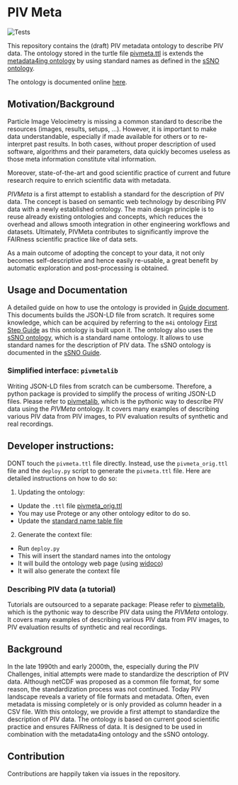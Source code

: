 # PIV Meta

![Tests](https://github.com/matthiasprobst/pivmeta/actions/workflows/tests.yml/badge.svg)

This repository contains the (draft) PIV metadata ontology to describe PIV data. The ontology stored in the turtle file
[pivmeta.ttl](pivmeta.ttl) is extends the [metadata4ing ontology](http://w3id.org/nfdi4ing/metadata4ing/) by using
standard names as defined in the [sSNO ontology](https://matthiasprobst.github.io/ssno/).

The ontology is documented online [here](https://matthiasprobst.github.io/pivmeta/).

## Motivation/Background

Particle Image Velocimetry is missing a common standard to describe the resources (images, results, setups, ...).
However, it is important to make data understandable, especially if made available for others or to re-interpret
past results. In both cases, without proper description of used software, algorithms and their parameters, data quickly
becomes useless as those meta information constitute vital information.

Moreover, state-of-the-art and good scientific practice of current and future research require to enrich scientific
data with metadata.

*PIVMeta* is a first attempt to establish a standard for the description of PIV data. The concept is based on
semantic web technology by describing PIV data with a newly established ontology. The main design principle is to
reuse already existing ontologies and concepts, which reduces the overhead and allows smooth integration in other
engineering workflows and datasets. Ultimately, PIVMeta contributes to significantly improve the FAIRness scientific
practice like
of data sets.

[//]: # (The ontology shall enrich your PIV data with information about involved researchers, projects and most importantly about)

[//]: # (the parameters and variables used or created.)
As a main outcome of adopting the concept to your data, it not only becomes self-descriptive and
hence easily re-usable, a great benefit by automatic exploration and post-processing is obtained.

## Usage and Documentation

A detailed guide on how to use the ontology is provided in
[Guide document](Guide.md). This documents builds the JSON-LD file from scratch. It requires some knowledge, which can
be acquired by referring to the `m4i` ontology [First Step Guide](
https://git.rwth-aachen.de/nfdi4ing/metadata4ing/metadata4ing/-/blob/1.2.1/training/first-steps-guide.md) as this
ontology is built upon it. The ontology also uses the [sSNO ontology](https://matthiasprobst.github.io/ssno/), which is
a standard name ontology. It allows to use standard names for the description of PIV data. The sSNO ontology is
documented in the [sSNO Guide](https://github.com/matthiasprobst/ssno/blob/main/GUIDE.md).

### Simplified interface: `pivmetalib`

Writing JSON-LD files from scratch can be cumbersome. Therefore, a python package is provided to simplify the process of
writing JSON-LD files. Please refer to [pivmetalib](https://github.com/matthiasprobst/pivmetalib), which is the pythonic
way to describe PIV data using the *PIVMeta* ontology. It covers many examples of describing various PIV data from PIV
images, to PIV evaluation results of synthetic and real recordings.

## Developer instructions:

DONT touch the `pivmeta.ttl` file directly. Instead, use the `pivmeta_orig.ttl` file and the `deploy.py` script to
generate the `pivmeta.ttl` file. Here are detailed instructions on how to do so:

1. Updating the ontology:

- Update the `.ttl` file [pivmeta_orig.ttl](pivmeta_orig.ttl)
- You may use Protege or any other ontology editor to do so.
- Update the [standard name table file](standard_name_table.yaml)

2. Generate the context file:

- Run `deploy.py`
- This will insert the standard names into the ontology
- It will build the ontology web page (using [widoco](https://dgarijo.github.io/Widoco/doc/tutorial/))
- It will also generate the context file

### Describing PIV data (a tutorial)

Tutorials are outsourced to a separate package: Please refer
to [pivmetalib](https://github.com/matthiasprobst/pivmetalib), which is the pythonic way to describe PIV data using
the *PIVMeta* ontology. It covers many examples of describing various PIV data from PIV images, to PIV evaluation
results of synthetic and real recordings.

## Background

In the late 1990th and early 2000th, the, especially during the PIV Challenges, initial attempts were made to
standardize the description of PIV data. Although netCDF was proposed as a common file format, for some reason, the
standardization process was not continued. Today PIV landscape reveals a variety of file formats and metadata. Often,
even metadata is missing completely or is only provided as column header in a CSV file. With this ontology, we provide a
first attempt to standardize the description of PIV data. The ontology is based on current good scientific practice and
ensures FAIRness of data. It is designed to be used in combination with the metadata4ing ontology and the sSNO ontology.

## Contribution

Contributions are happily taken via issues in the repository.
